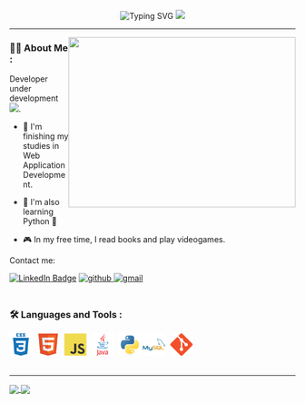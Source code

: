 <br>

<div align="center">
  <img src="https://readme-typing-svg.demolab.com?font=Fira+Code&weight=500&size=30&duration=3000&pause=700&center=true&width=1000&height=60&lines=Hello+there!+I'm+Jose." alt="Typing SVG" />
  <img src="https://media.giphy.com/media/hvRJCLFzcasrR4ia7z/giphy.gif" width="30px"/>
</div>

---

<a target="_blank" align="center">
  <img align="right" top="500" height="300" width="400" src="https://media.giphy.com/media/dWesBcTLavkZuG35MI/giphy.gif" width="600" height="300"/>
</a>

### :man_technologist: About Me :
Developer under development <img src="https://media.giphy.com/media/WUlplcMpOCEmTGBtBW/giphy.gif" width="30">.
- :telescope: I'm finishing my studies in Web Application Development.

- :seedling: I'm also learning Python 🐍

- 🎮 In my free time, I read books and play videogames.

<div id="badges">
  
  <p>Contact me: </p>
  
  <a href="https://www.linkedin.com/in/jose-lujan-moya">
  <img src="https://img.shields.io/badge/LinkedIn-blue?style=for-the-badge&logo=linkedin&logoColor=white" alt="LinkedIn Badge"/></a>
  
  <a href="https://github.com/Jolumo1" target="_blank">
  <img src=https://img.shields.io/badge/github-%2300acee.svg?color=181717&style=for-the-badge&logo=github&logoColor=white alt=github style="margin-bottom: 5px;" /> </a>

  <a href="mailto:jo_lumo@outlook.com" target="_blank">
  <img src=https://img.shields.io/badge/gmail-%2300acee.svg?color=EA4335&style=for-the-badge&logo=gmail&logoColor=white alt=gmail style="margin-bottom: 5px;" /> </a> 
</div>

<br>

### :hammer_and_wrench: Languages and Tools :

<div>
  <img src="https://github.com/devicons/devicon/blob/master/icons/css3/css3-plain-wordmark.svg"  title="CSS3" alt="CSS" width="40" height="40"/>&nbsp;
  <img src="https://github.com/devicons/devicon/blob/master/icons/html5/html5-original.svg" title="HTML5" alt="HTML" width="40" height="40"/>&nbsp;
  <img src="https://github.com/devicons/devicon/blob/master/icons/javascript/javascript-original.svg" title="JavaScript" alt="JavaScript" width="40" height="40"/>&nbsp;
  <img src="https://github.com/devicons/devicon/blob/master/icons/java/java-original-wordmark.svg" title="Java" alt="Java" width="40" height="40"/>&nbsp;
  <img src="https://github.com/devicons/devicon/blob/master/icons/python/python-original.svg" title="Python" **alt="Python" width="40" height="40"/>
  <img src="https://github.com/devicons/devicon/blob/master/icons/mysql/mysql-original-wordmark.svg" title="MySQL"  alt="MySQL" width="40" height="40"/>&nbsp;
  <img src="https://github.com/devicons/devicon/blob/master/icons/git/git-plain.svg" title="Git" **alt="Git" width="40" height="40"/>
</div>


<br>

---

<a href="https://github.com/anuraghazra/github-readme-stats">
  <img height=200 align="center" src="https://github-readme-stats.vercel.app/api?username=jolumo1&show_icons=true&hide_rank=true&custom_title=JoLumo's%20GitHub%20Stats&card_width=400&theme=dark" />
</a>
<a href="https://github.com/anuraghazra/convoychat">
  <img height=200 align="center" src="https://github-readme-stats.vercel.app/api/top-langs/?username=jolumo1&layout=compact&card_width=100&theme=react"/>
</a>
